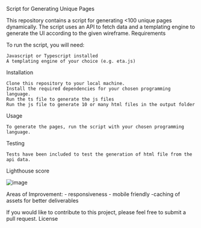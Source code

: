 Script for Generating Unique Pages

This repository contains a script for generating <100 unique pages dynamically. The script uses an API to fetch data and a templating engine to generate the UI according to the given wireframe.
Requirements

To run the script, you will need:

    Javascript or Typescript installed
    A templating engine of your choice (e.g. eta.js)

Installation

    Clone this repository to your local machine.
    Install the required dependencies for your chosen programming language.
    Run the ts file to generate the js files
    Run the js file to generate 10 or many html files in the output folder

Usage

    To generate the pages, run the script with your chosen programming language.

Testing 
 
    Tests have been included to test the generation of html file from the api data.
  
Lighthouse score
  
 ![image](https://user-images.githubusercontent.com/63535089/230079414-3ca94a15-467b-4654-9dfb-d3553d85acea.png)

Areas of Improvement:
    - responsiveness
    - mobile friendly
    -caching of assets for better deliverables 
    
If you would like to contribute to this project, please feel free to submit a pull request.
License
